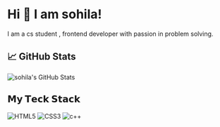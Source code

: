 
# Hi 👋 I am sohila! 
I am a cs student , frontend developer with passion in problem solving.

## 📈 GitHub Stats

![sohila's GitHub Stats](https://github-readme-stats.vercel.app/api?username=sohilagamall&show_icons=true&theme=radical)

## 𝗠𝘆 𝗧𝗲𝗰𝗸 𝗦𝘁𝗮𝗰𝗸

![HTML5](https://img.shields.io/badge/-HTML5-%23E44D27?style=flat-square&logo=html5&logoColor=ffffff)
![CSS3](https://img.shields.io/badge/-CSS3-%231572B6?style=flat-square&logo=css3)
![c++](https://img.shields.io/badge/-c++-%23E42D27?style=flat-square&logo=c++)
